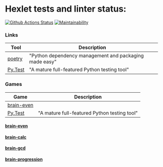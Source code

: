# Hexlet tests and linter status:

[![Github Actions Status](https://github.com/noreplyyyy/python-project-49/workflows/hexlet-check/badge.svg)](https://github.com/noreplyyyy/python-project-49/actions)
[![Maintainability](https://api.codeclimate.com/v1/badges/ae622f279bc49ff6815b/maintainability)](https://codeclimate.com/github/noreplyyyy/python-project-49/maintainability)


### Links

| Tool                                                                        | Description                                             |
|-----------------------------------------------------------------------------|---------------------------------------------------------|
| [poetry](https://poetry.eustace.io/)                                        | "Python dependency management and packaging made easy"  |
| [Py.Test](https://pytest.org)                                               | "A mature full-featured Python testing tool"            |

### Games

| Game                                                                        | Description                                             |
|-----------------------------------------------------------------------------|---------------------------------------------------------|
|<a href="https://asciinema.org/a/jI1Vb92M909QklLZ4Litlmu92">brain-even</a>   |
| [Py.Test](https://pytest.org)                                               | "A mature full-featured Python testing tool"            |



<h4><a href="https://asciinema.org/a/jI1Vb92M909QklLZ4Litlmu92">brain-even</a></h4>
<h4><a href="https://asciinema.org/a/Ya5PbzKqxp7o7A1F7EYYPJqat">brain-calc</a></h4>
<h4><a href="https://asciinema.org/a/c13AuDzjV94L5mTtgaii4yK2f">brain-gcd</a></h4>
<h4><a href="https://asciinema.org/a/zmhBdxlgIuhcIYvCADoDllMgH">brain-progression</a></h4>
